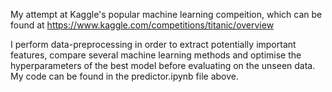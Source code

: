 
My attempt at Kaggle's popular machine learning compeition, which can be found at https://www.kaggle.com/competitions/titanic/overview

I perform data-preprocessing in order to extract potentially important features, compare several machine learning methods and optimise the hyperparameters of the best model before evaluating on the unseen data. My code can be found in the predictor.ipynb file above.
